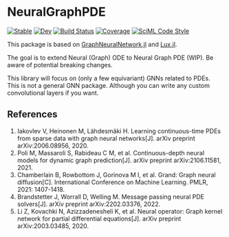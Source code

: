 # NeuralGraphPDE

[![Stable](https://img.shields.io/badge/docs-stable-blue.svg)](https://MilkshakeForReal.github.io/NeuralGraphPDE.jl/stable/)
[![Dev](https://img.shields.io/badge/docs-dev-blue.svg)](https://MilkshakeForReal.github.io/NeuralGraphPDE.jl/dev/)
[![Build Status](https://github.com/MilkshakeForReal/NeuralGraphPDE.jl/actions/workflows/CI.yml/badge.svg?branch=main)](https://github.com/MilkshakeForReal/NeuralGraphPDE.jl/actions/workflows/CI.yml?query=branch%3Amain)
[![Coverage](https://codecov.io/gh/MilkshakeForReal/NeuralGraphPDE.jl/branch/main/graph/badge.svg)](https://codecov.io/gh/MilkshakeForReal/NeuralGraphPDE.jl)
[![SciML Code Style](https://img.shields.io/static/v1?label=code%20style&message=SciML&color=9558b2&labelColor=389826)](https://github.com/SciML/SciMLStyle)

This package is based on [GraphNeuralNetwork.jl](https://github.com/CarloLucibello/GraphNeuralNetworks.jl) and [Lux.jl](https://github.com/avik-pal/Lux.jl).

The goal is to extend Neural (Graph) ODE to Neural Graph PDE (WIP). Be aware of potential breaking changes.

This library will focus on (only a few equivariant) GNNs related to PDEs. This is not a general GNN package. Although you can write any custom convolutional layers if you want.

## References

 1. Iakovlev V, Heinonen M, Lähdesmäki H. Learning continuous-time PDEs from sparse data with graph neural networks[J]. arXiv preprint arXiv:2006.08956, 2020.
 2. Poli M, Massaroli S, Rabideau C M, et al. Continuous-depth neural models for dynamic graph prediction[J]. arXiv preprint arXiv:2106.11581, 2021.
 3. Chamberlain B, Rowbottom J, Gorinova M I, et al. Grand: Graph neural diffusion[C]. International Conference on Machine Learning. PMLR, 2021: 1407-1418.
 4. Brandstetter J, Worrall D, Welling M. Message passing neural PDE solvers[J]. arXiv preprint arXiv:2202.03376, 2022.
 5. Li Z, Kovachki N, Azizzadenesheli K, et al. Neural operator: Graph kernel network for partial differential equations[J]. arXiv preprint arXiv:2003.03485, 2020.
